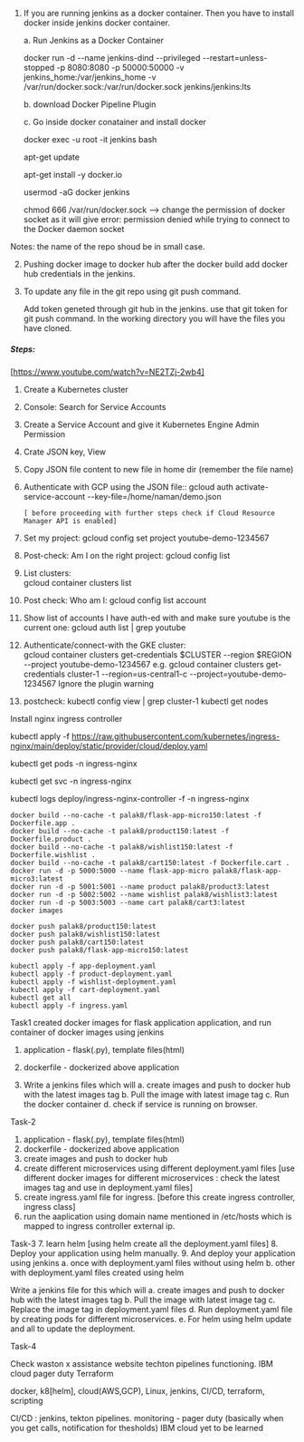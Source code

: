 1. If you are running jenkins as a docker container. Then you have to install docker inside jenkins docker container.

   a. Run Jenkins as a Docker Container
      
      docker run -d --name jenkins-dind --privileged --restart=unless-stopped -p 8080:8080 -p 50000:50000 -v jenkins_home:/var/jenkins_home -v /var/run/docker.sock:/var/run/docker.sock jenkins/jenkins:lts
   
   
   b. download Docker Pipeline Plugin
   
   
   c. Go inside docker conatainer and install docker 
      
      docker exec -u root -it jenkins bash
      
      apt-get update
      
      apt-get install -y docker.io
      
      usermod -aG docker jenkins
      
      chmod 666 /var/run/docker.sock  --> change the permission of docker socket as it will give error: permission denied while trying to connect to the Docker daemon socket


Notes: the name of the repo shoud be in small case.


2. Pushing docker image to docker hub after the docker build add docker hub credentials in the jenkins. 


3. To update any file in the git repo using git push command.

   Add token geneted through git hub in the jenkins.
   use that git token for git push command.
   In the working directory you will have the files you have cloned.





##### Steps: #########

[https://www.youtube.com/watch?v=NE2TZj-2wb4]

   
1.  Create a Kubernetes cluster
   
2.  Console: Search for Service Accounts
   
3.  Create a Service Account and give it Kubernetes Engine Admin Permission
   
4.  Crate JSON key, View
   
5.  Copy JSON file content to new file in home dir (remember the file name)
   
6. Authenticate with GCP using the JSON file::  gcloud auth activate-service-account --key-file=/home/naman/demo.json

       [ before proceeding with further steps check if Cloud Resource Manager API is enabled] 
   
7.  Set my project: 
       gcloud config set project youtube-demo-1234567
   
8.  Post-check:  Am I on the right project: 
       gcloud config list
   
9.  List clusters:  
       gcloud container clusters list
   
10. Post check: Who am I: 
       gcloud config list account
   
11. Show list of accounts I have auth-ed with and make sure youtube is the current one: 
       gcloud auth list  | grep youtube
   
12. Authenticate/connect-with the GKE cluster:  
       gcloud container clusters get-credentials $CLUSTER  --region $REGION --project youtube-demo-1234567
       e.g. gcloud container clusters get-credentials cluster-1 --region=us-central1-c --project=youtube-demo-1234567
            Ignore the plugin warning
   
13.   postcheck: kubectl config view | grep cluster-1
                                kubectl get nodes







Install nginx ingress controller


kubectl apply -f https://raw.githubusercontent.com/kubernetes/ingress-nginx/main/deploy/static/provider/cloud/deploy.yaml

kubectl get pods -n ingress-nginx

kubectl get svc -n ingress-nginx

kubectl logs deploy/ingress-nginx-controller -f -n ingress-nginx




    docker build --no-cache -t palak8/flask-app-micro150:latest -f Dockerfile.app .
    docker build --no-cache -t palak8/product150:latest -f Dockerfile.product .
    docker build --no-cache -t palak8/wishlist150:latest -f Dockerfile.wishlist .
    docker build --no-cache -t palak8/cart150:latest -f Dockerfile.cart .
    docker run -d -p 5000:5000 --name flask-app-micro palak8/flask-app-micro3:latest
    docker run -d -p 5001:5001 --name product palak8/product3:latest
    docker run -d -p 5002:5002 --name wishlist palak8/wishlist3:latest
    docker run -d -p 5003:5003 --name cart palak8/cart3:latest
    docker images

    docker push palak8/product150:latest
    docker push palak8/wishlist150:latest
    docker push palak8/cart150:latest
    docker push palak8/flask-app-micro150:latest

    kubectl apply -f app-deployment.yaml
    kubectl apply -f product-deployment.yaml
    kubectl apply -f wishlist-deployment.yaml
    kubectl apply -f cart-deployment.yaml
    kubectl get all
    kubectl apply -f ingress.yaml




Task1
created docker images for flask application application, and run container of docker images using jenkins
1. application - flask(.py), template files(html)
2. dockerfile - dockerized above application 

3. Write a jenkins files which will
   a. create images and push to docker hub with the latest images tag
   b. Pull the image with latest image tag
   c. Run the docker container
   d. check if service is running on browser.


Task-2
1. application - flask(.py), template files(html)
2. dockerfile - dockerized above application 
3. create images and push to docker hub 
4. create different microservices using different deployment.yaml files 
   [use different docker images for different microservices : check the latest images tag and use in deployment.yaml files]
5. create ingress.yaml file for ingress. [before this create ingress controller, ingress class] 
6. run the aaplication using domain name mentioned in /etc/hosts which is mapped to ingress controller external ip.


Task-3
7. learn helm [using helm create all the deployment.yaml files]
8. Deploy your application using helm manually.
9. And deploy your application using jenkins
   a. once with deployment.yaml files without using helm
   b. other with deployment.yaml files created using helm

   Write a jenkins file for this which will
   a. create images and push to docker hub with the latest images tag
   b. Pull the image with latest image tag
   c. Replace the image tag in deployment.yaml files
   d. Run deployment.yaml file by creating pods for different microservices.
   e. For helm using helm update and all to update the deployment.

Task-4

Check waston x assistance website 
techton pipelines functioning. 
IBM cloud
pager duty
Terraform


docker, k8[helm], cloud(AWS,GCP), Linux, jenkins, CI/CD, terraform, scripting

CI/CD : jenkins, tekton pipelines.
monitoring - pager duty (basically when you get calls, notification for thesholds) 
IBM cloud yet to be learned





